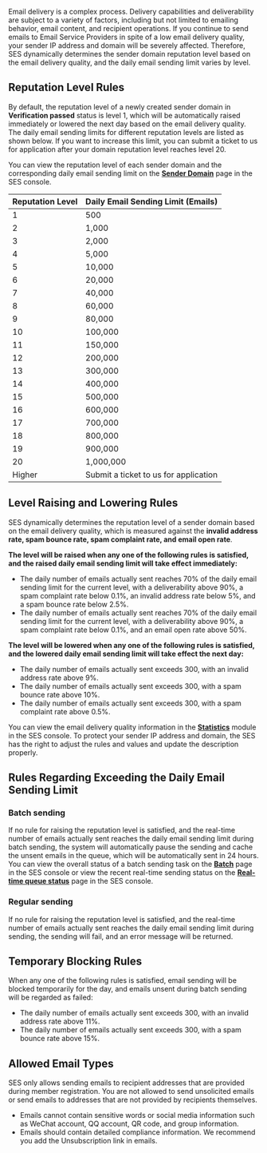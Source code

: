 Email delivery is a complex process. Delivery capabilities and deliverability are subject to a variety of factors, including but not limited to emailing behavior, email content, and recipient operations.
If you continue to send emails to Email Service Providers in spite of a low email delivery quality, your sender IP address and domain will be severely affected. Therefore, SES dynamically determines the sender domain reputation level based on the email delivery quality, and the daily email sending limit varies by level.

## Reputation Level Rules
By default, the reputation level of a newly created sender domain in **Verification passed** status is level 1, which will be automatically raised immediately or lowered the next day based on the email delivery quality. The daily email sending limits for different reputation levels are listed as shown below. If you want to increase this limit, you can submit a ticket to us for application after your domain reputation level reaches level 20.

You can view the reputation level of each sender domain and the corresponding daily email sending limit on the [**Sender Domain**](https://console.cloud.tencent.com/ses/domain) page in the SES console.

| Reputation Level | Daily Email Sending Limit (Emails)        |
| ----- | ----------------- |
| 1     | 500               |
| 2     | 1,000              |
| 3     | 2,000              |
| 4     | 5,000              |
| 5     | 10,000             |
| 6     | 20,000             |
| 7     | 40,000             |
| 8     | 60,000             |
| 9     | 80,000             |
| 10    | 100,000            |
| 11    | 150,000            |
| 12    | 200,000            |
| 13    | 300,000            |
| 14    | 400,000            |
| 15    | 500,000            |
| 16    | 600,000            |
| 17    | 700,000            |
| 18    | 800,000            |
| 19    | 900,000            |
| 20    | 1,000,000           |
| Higher  | Submit a ticket to us for application |

## Level Raising and Lowering Rules
SES dynamically determines the reputation level of a sender domain based on the email delivery quality, which is measured against the **invalid address rate, spam bounce rate, spam complaint rate, and email open rate**.

**The level will be raised when any one of the following rules is satisfied, and the raised daily email sending limit will take effect immediately:**
- The daily number of emails actually sent reaches 70% of the daily email sending limit for the current level, with a deliverability above 90%, a spam complaint rate below 0.1%, an invalid address rate below 5%, and a spam bounce rate below 2.5%.
- The daily number of emails actually sent reaches 70% of the daily email sending limit for the current level, with a deliverability above 90%, a spam complaint rate below 0.1%, and an email open rate above 50%.

**The level will be lowered when any one of the following rules is satisfied, and the lowered daily email sending limit will take effect the next day:**
- The daily number of emails actually sent exceeds 300, with an invalid address rate above 9%.
- The daily number of emails actually sent exceeds 300, with a spam bounce rate above 10%.
- The daily number of emails actually sent exceeds 300, with a spam complaint rate above 0.5%.

You can view the email delivery quality information in the [**Statistics**](https://console.cloud.tencent.com/ses/stats) module in the SES console. To protect your sender IP address and domain, the SES has the right to adjust the rules and values and update the description properly.

## Rules Regarding Exceeding the Daily Email Sending Limit
### Batch sending
If no rule for raising the reputation level is satisfied, and the real-time number of emails actually sent reaches the daily email sending limit during batch sending, the system will automatically pause the sending and cache the unsent emails in the queue, which will be automatically sent in 24 hours. You can view the overall status of a batch sending task on the [**Batch**](https://console.cloud.tencent.com/ses/batch-send) page in the SES console or view the recent real-time sending status on the [**Real-time queue status**](https://console.cloud.tencent.com/ses/queue-status) page in the SES console.
### Regular sending
If no rule for raising the reputation level is satisfied, and the real-time number of emails actually sent reaches the daily email sending limit during sending, the sending will fail, and an error message will be returned.

## Temporary Blocking Rules
When any one of the following rules is satisfied, email sending will be blocked temporarily for the day, and emails unsent during batch sending will be regarded as failed:
- The daily number of emails actually sent exceeds 300, with an invalid address rate above 11%.
- The daily number of emails actually sent exceeds 300, with a spam bounce rate above 15%.

## Allowed Email Types
SES only allows sending emails to recipient addresses that are provided during member registration. You are not allowed to send unsolicited emails or send emails to addresses that are not provided by recipients themselves.
- Emails cannot contain sensitive words or social media information such as WeChat account, QQ account, QR code, and group information.
- Emails should contain detailed compliance information. We recommend you add the Unsubscription link in emails.

